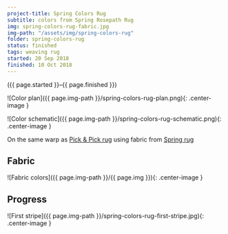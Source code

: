 ```yaml
---
project-title: Spring Colors Rug
subtitle: colors from Spring Rosepath Rug
img: spring-colors-rug-fabric.jpg
img-path: "/assets/img/spring-colors-rug"
folder: spring-colors-rug
status: finished
tags: weaving rug
started: 20 Sep 2018
finished: 10 Oct 2018
---
```

<p class="center">({{ page.started }}–{{ page.finished }})</p>

![Color plan]({{ page.img-path }}/spring-colors-rug-plan.png){: .center-image }

![Color schematic]({{ page.img-path }}/spring-colors-rug-schematic.png){: .center-image }

On the same warp as <a href="{{ site.baseurl }}/projects/pick-pick/pick-pick.html">Pick & Pick rug</a> using fabric from <a href="{{ site.baseurl }}/projects/spring-rug/spring-rug.html">Spring rug</a>

## Fabric
![Fabric colors]({{ page.img-path }}/{{ page.img }}){: .center-image }

## Progress
![First stripe]({{ page.img-path }}/spring-colors-rug-first-stripe.jpg){: .center-image }